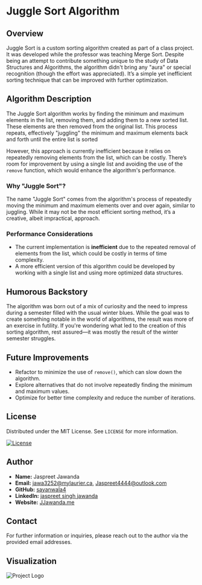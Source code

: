 # Juggle Sort Algorithm

## Overview
Juggle Sort is a custom sorting algorithm created as part of a class project. It was developed while the professor was teaching Merge Sort. Despite being an attempt to contribute something unique to the study of Data Structures and Algorithms, the algorithm didn't bring any "aura" or special recognition (though the effort was appreciated). It’s a simple yet inefficient sorting technique that can be improved with further optimization.

## Algorithm Description
The Juggle Sort algorithm works by finding the minimum and maximum elements in the list, removing them, and adding them to a new sorted list. These elements are then removed from the original list. This process repeats, effectively "juggling" the minimum and maximum elements back and forth until the entire list is sorted

However, this approach is currently inefficient because it relies on repeatedly removing elements from the list, which can be costly. There’s room for improvement by using a single list and avoiding the use of the `remove` function, which would enhance the algorithm's performance.

### Why "Juggle Sort"?
The name "Juggle Sort" comes from the algorithm's process of repeatedly moving the minimum and maximum elements over and over again, similar to juggling. While it may not be the most efficient sorting method, it’s a creative, albeit impractical, approach.

### Performance Considerations
- The current implementation is **inefficient** due to the repeated removal of elements from the list, which could be costly in terms of time complexity.
- A more efficient version of this algorithm could be developed by working with a single list and using more optimized data structures.

## Humorous Backstory
The algorithm was born out of a mix of curiosity and the need to impress during a semester filled with the usual winter blues. While the goal was to create something notable in the world of algorithms, the result was more of an exercise in futility. If you're wondering what led to the creation of this sorting algorithm, rest assured—it was mostly the result of the winter semester struggles.

## Future Improvements
- Refactor to minimize the use of `remove()`, which can slow down the algorithm.
- Explore alternatives that do not involve repeatedly finding the minimum and maximum values.
- Optimize for better time complexity and reduce the number of iterations.

## License
Distributed under the MIT License. See `LICENSE` for more information.

[![License](https://img.shields.io/badge/License-MIT-blue.svg)](LICENSE)

## Author
- **Name:** Jaspreet Jawanda
- **Email:** [jawa3252@mylaurier.ca](mailto:jawa3252@mylaurier.ca), [Jaspreet4444@outlook.com](mailto:Jaspreet4444@outlook.com)
- **GitHub:** [sayanwala4](https://github.com/sayanwala4)
- **LinkedIn:** [jaspreet singh jawanda](https://www.linkedin.com/in/jaspreet-jawanda/)
- **Website:** [JJawanda.me](https://www.jjawanda.me/)

## Contact
For further information or inquiries, please reach out to the author via the provided email addresses.

## Visualization 
![Project Logo](src/image.jpg)

